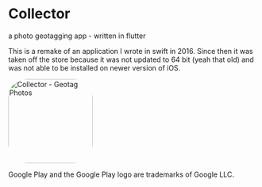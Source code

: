 # Collector 
a photo geotagging app - written in flutter

This is a remake of an application I wrote in swift in 2016. Since then it was taken off the store because it was not updated to 64 bit (yeah that old) and was not able to be installed on newer version of iOS. 

<a target="_blank" href="https://apps.apple.com/us/app/collector-geotag-photos/id1106424851?itscg=30200&amp;itsct=apps_box_appicon" style="width: 170px; height: 170px; border-radius: 22%; overflow: hidden; display: inline-block; vertical-align: middle;"><img src="https://is4-ssl.mzstatic.com/image/thumb/Purple122/v4/96/a5/9b/96a59b55-577f-8066-65eb-97a3b55c57ce/AppIcon-1x_U007emarketing-0-10-0-0-85-220.png/540x540bb.jpg&h=eb9d02bba14e13a79afdb4920ee71764" alt="Collector - Geotag Photos" style="width: 170px; height: 170px; border-radius: 22%; overflow: hidden; display: inline-block; vertical-align: middle;"></a>

Google Play and the Google Play logo are trademarks of Google LLC.
